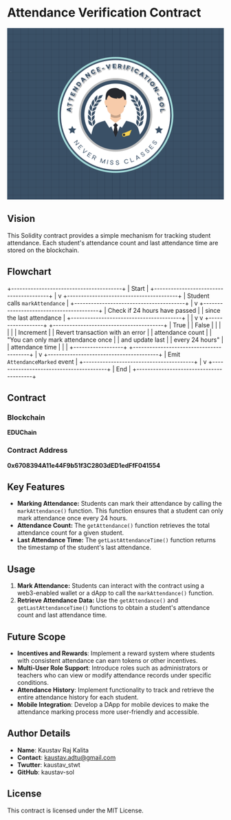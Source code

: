 # Attendance Verification Contract
![Project Logo](logo.png)

## Vision

This Solidity contract provides a simple mechanism for tracking student attendance. Each student's attendance count and last attendance time are stored on the blockchain.

## Flowchart

+----------------------------------------+
| Start                                  |
+----------------------------------------+
              |
              v
+----------------------------------------+
| Student calls `markAttendance`         |
+----------------------------------------+
              |
              v
+----------------------------------------+
| Check if 24 hours have passed          |
| since the last attendance              |
+----------------------------------------+
        |               |
        v               v
+------------------+    +----------------------------------------+
| True             |    | False                                  |
|                  |    |                                        |
| Increment        |    | Revert transaction with an error       |
| attendance count |    | "You can only mark attendance once     |
| and update last  |    | every 24 hours"                        |
| attendance time  |    |                                        |
+------------------+    +----------------------------------------+
              |
              v
+----------------------------------------+
| Emit `AttendanceMarked` event          |
+----------------------------------------+
              |
              v
+----------------------------------------+
| End                                    |
+----------------------------------------+


## Contract

### Blockchain
**EDUChain**

### Contract Address
**0x6708394A11e44F9b51f3C2803dED1edFfF041554**

## Key Features

- **Marking Attendance:** Students can mark their attendance by calling the `markAttendance()` function. This function ensures that a student can only mark attendance once every 24 hours.
- **Attendance Count:** The `getAttendance()` function retrieves the total attendance count for a given student.
- **Last Attendance Time:** The `getLastAttendanceTime()` function returns the timestamp of the student's last attendance.

## Usage

1. **Mark Attendance:** Students can interact with the contract using a web3-enabled wallet or a dApp to call the `markAttendance()` function.
2. **Retrieve Attendance Data:** Use the `getAttendance()` and `getLastAttendanceTime()` functions to obtain a student's attendance count and last attendance time.

## Future Scope
- **Incentives and Rewards**: Implement a reward system where students with consistent attendance can earn tokens or other incentives.
- **Multi-User Role Support**: Introduce roles such as administrators or teachers who can view or modify attendance records under specific conditions.
- **Attendance History**: Implement functionality to track and retrieve the entire attendance history for each student.
- **Mobile Integration**: Develop a DApp for mobile devices to make the attendance marking process more user-friendly and accessible.

## Author Details
- **Name**: Kaustav Raj Kalita
- **Contact**: kaustav.adtu@gmail.com
- **Twutter**: kaustav_stwt
- **GitHub**: kaustav-sol

## License

This contract is licensed under the MIT License.
